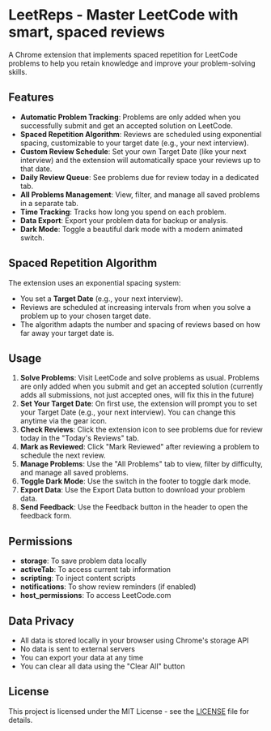 # LeetReps - Master LeetCode with smart, spaced reviews

A Chrome extension that implements spaced repetition for LeetCode problems to help you retain knowledge and improve your problem-solving skills.

## Features

- **Automatic Problem Tracking**: Problems are only added when you successfully submit and get an accepted solution on LeetCode.
- **Spaced Repetition Algorithm**: Reviews are scheduled using exponential spacing, customizable to your target date (e.g., your next interview).
- **Custom Review Schedule**: Set your own Target Date (like your next interview) and the extension will automatically space your reviews up to that date.
- **Daily Review Queue**: See problems due for review today in a dedicated tab.
- **All Problems Management**: View, filter, and manage all saved problems in a separate tab.
- **Time Tracking**: Tracks how long you spend on each problem.
- **Data Export**: Export your problem data for backup or analysis.
- **Dark Mode**: Toggle a beautiful dark mode with a modern animated switch.

## Spaced Repetition Algorithm

The extension uses an exponential spacing system:
- You set a **Target Date** (e.g., your next interview).
- Reviews are scheduled at increasing intervals from when you solve a problem up to your chosen target date.
- The algorithm adapts the number and spacing of reviews based on how far away your target date is.

## Usage

1. **Solve Problems**: Visit LeetCode and solve problems as usual. Problems are only added when you submit and get an accepted solution (currently adds all submissions, not just accepted ones, will fix this in the future)
2. **Set Your Target Date**: On first use, the extension will prompt you to set your Target Date (e.g., your next interview). You can change this anytime via the gear icon.
3. **Check Reviews**: Click the extension icon to see problems due for review today in the "Today's Reviews" tab.
4. **Mark as Reviewed**: Click "Mark Reviewed" after reviewing a problem to schedule the next review.
5. **Manage Problems**: Use the "All Problems" tab to view, filter by difficulty, and manage all saved problems.
6. **Toggle Dark Mode**: Use the switch in the footer to toggle dark mode.
7. **Export Data**: Use the Export Data button to download your problem data.
8. **Send Feedback**: Use the Feedback button in the header to open the feedback form.

## Permissions

- **storage**: To save problem data locally
- **activeTab**: To access current tab information
- **scripting**: To inject content scripts
- **notifications**: To show review reminders (if enabled)
- **host_permissions**: To access LeetCode.com

## Data Privacy

- All data is stored locally in your browser using Chrome's storage API
- No data is sent to external servers
- You can export your data at any time
- You can clear all data using the "Clear All" button

## License

This project is licensed under the MIT License - see the [LICENSE](LICENSE) file for details.
